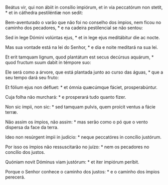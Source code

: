 <div class="grid grid-cols-2 gap-3">
	<p class="dropcap text-justify">
		Beátus vir, qui non ábiit in consílio impiórum, et in via peccatórum non stetit, * et in
		cáthedra pestiléntiæ non sedit:
	</p>
	<p class="dropcap text-justify">
		Bem-aventurado o varão que não foi no conselho dos ímpios, nem ficou no caminho dos pecadores, *
		e na cadeira pestilencial se não sentou:
	</p>
	<p class="text-justify">
		Sed in lege Dómini volúntas ejus, * et in lege ejus meditábitur die ac nocte.
	</p>
	<p class="text-justify">
		Mas sua vontade está na lei do Senhor, * e dia e noite meditará na sua lei.
	</p>
	<p class="text-justify">
		Et erit tamquam lignum, quod plantátum est secus decúrsus aquárum, * quod fructum suum dabit in
		témpore suo:
	</p>
	<p class="text-justify">
		Ele será como a árvore, que está plantada junto ao curso das águas, * que a seu tempo dará seu
		fruto:
	</p>
	<p class="text-justify">
		Et fólium ejus non défluet: * et ómnia quæcúmque fáciet, prosperabúntur.
	</p>
	<p class="text-justify">Cuja folha não murchará: * e prosperará tudo quanto fizer.</p>
	<p class="text-justify">
		Non sic ímpii, non sic: * sed tamquam pulvis, quem proícit ventus a fácie terræ.
	</p>
	<p class="text-justify">
		Não assim os ímpios, não assim: * mas serão como o pó que o vento dispersa da face da terra.
	</p>
	<p class="text-justify">
		Ideo non resúrgent ímpii in judício: * neque peccatóres in concílio justórum.
	</p>
	<p class="text-justify">
		Por isso os ímpios não ressuscitarão no juízo: * nem os pecadores no concílio dos justos.
	</p>
	<p class="text-justify">Quóniam novit Dóminus viam justórum: * et iter impiórum períbit.</p>
	<p class="text-justify">
		Porque o Senhor conhece o caminho dos justos: * e o caminho dos ímpios perecerá.
	</p>
</div>
